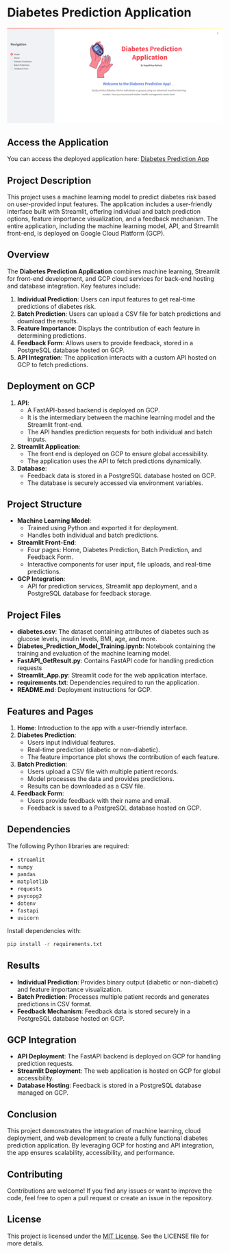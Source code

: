 # Diabetes Prediction Application

![Application Home Page](./DiabetesAppHomePage.png)

## Access the Application
You can access the deployed application here: [Diabetes Prediction App]([https://diabetes-predictor-gcp.com](https://diabetes-app-streamlit-frontend-825592727774.europe-west2.run.app))

## Project Description
This project uses a machine learning model to predict diabetes risk based on user-provided input features. The application includes a user-friendly interface built with Streamlit, offering individual and batch prediction options, feature importance visualization, and a feedback mechanism. The entire application, including the machine learning model, API, and Streamlit front-end, is deployed on Google Cloud Platform (GCP).

## Overview
The **Diabetes Prediction Application** combines machine learning, Streamlit for front-end development, and GCP cloud services for back-end hosting and database integration. Key features include:
1. **Individual Prediction**: Users can input features to get real-time predictions of diabetes risk.
2. **Batch Prediction**: Users can upload a CSV file for batch predictions and download the results.
3. **Feature Importance**: Displays the contribution of each feature in determining predictions.
4. **Feedback Form**: Allows users to provide feedback, stored in a PostgreSQL database hosted on GCP.
5. **API Integration**: The application interacts with a custom API hosted on GCP to fetch predictions.

## Deployment on GCP
1. **API**:
   - A FastAPI-based backend is deployed on GCP.
   - It is the intermediary between the machine learning model and the Streamlit front-end.
   - The API handles prediction requests for both individual and batch inputs.
2. **Streamlit Application**:
   - The front end is deployed on GCP to ensure global accessibility.
   - The application uses the API to fetch predictions dynamically.
3. **Database**:
   - Feedback data is stored in a PostgreSQL database hosted on GCP.
   - The database is securely accessed via environment variables.

## Project Structure
- **Machine Learning Model**:
  - Trained using Python and exported it for deployment.
  - Handles both individual and batch predictions.
- **Streamlit Front-End**:
  - Four pages: Home, Diabetes Prediction, Batch Prediction, and Feedback Form.
  - Interactive components for user input, file uploads, and real-time predictions.
- **GCP Integration**:
  - API for prediction services, Streamlit app deployment, and a PostgreSQL database for feedback storage.

## Project Files
- **diabetes.csv**: The dataset containing attributes of diabetes such as glucose levels, insulin levels, BMI, age, and more.
- **Diabetes_Prediction_Model_Training.ipynb**: Notebook containing the training and evaluation of the machine learning model.
- **FastAPI_GetResult.py**: Contains FastAPI code for handling prediction requests
- **Streamlit_App.py**: Streamlit code for the web application interface.
- **requirements.txt**: Dependencies required to run the application.
- **README.md**: Deployment instructions for GCP.

## Features and Pages
1. **Home**: Introduction to the app with a user-friendly interface.
2. **Diabetes Prediction**:
   - Users input individual features.
   - Real-time prediction (diabetic or non-diabetic).
   - The feature importance plot shows the contribution of each feature.
3. **Batch Prediction**:
   - Users upload a CSV file with multiple patient records.
   - Model processes the data and provides predictions.
   - Results can be downloaded as a CSV file.
4. **Feedback Form**:
   - Users provide feedback with their name and email.
   - Feedback is saved to a PostgreSQL database hosted on GCP.

## Dependencies
The following Python libraries are required:
- `streamlit`
- `numpy`
- `pandas`
- `matplotlib`
- `requests`
- `psycopg2`
- `dotenv`
- `fastapi`
- `uvicorn`

Install dependencies with:
```bash
pip install -r requirements.txt
```

## Results
- **Individual Prediction**: Provides binary output (diabetic or non-diabetic) and feature importance visualization.
- **Batch Prediction**: Processes multiple patient records and generates predictions in CSV format.
- **Feedback Mechanism**: Feedback data is stored securely in a PostgreSQL database hosted on GCP.

## GCP Integration
- **API Deployment**: The FastAPI backend is deployed on GCP for handling prediction requests.
- **Streamlit Deployment**: The web application is hosted on GCP for global accessibility.
- **Database Hosting**: Feedback is stored in a PostgreSQL database managed on GCP.

## Conclusion
This project demonstrates the integration of machine learning, cloud deployment, and web development to create a fully functional diabetes prediction application. By leveraging GCP for hosting and API integration, the app ensures scalability, accessibility, and performance.

## Contributing
Contributions are welcome! If you find any issues or want to improve the code, feel free to open a pull request or create an issue in the repository.

## License
This project is licensed under the [MIT License](./LICENSE). See the LICENSE file for more details.
